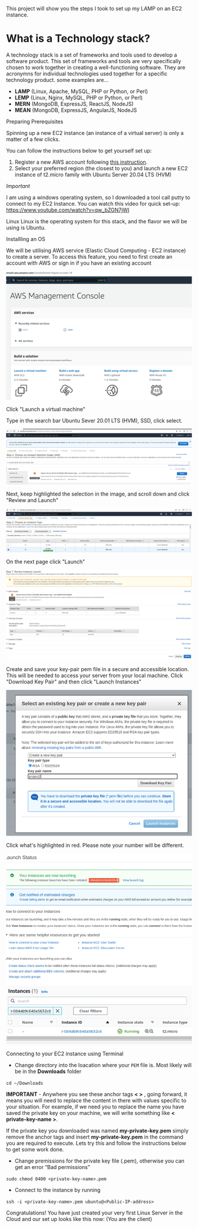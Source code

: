 This project will show you the steps I took to set up my LAMP on an EC2 instance.

# **What is a Technology stack?**

A technology stack is a set of frameworks and tools used to develop a software product. This set of frameworks and tools are very specifically chosen to work together in creating a well-functioning software. They are acronymns for individual technologies used together for a specific technology product. some examples are…

- **LAMP** (Linux, Apache, MySQL, PHP or Python, or Perl)
- **LEMP** (Linux, Nginx, MySQL, PHP or Python, or Perl)
- **MERN** (MongoDB, ExpressJS, ReactJS, NodeJS)
- **MEAN** (MongoDB, ExpressJS, AngularJS, NodeJS

Preparing Prerequisites

Spinning up a new EC2 instance (an instance of a virtual server) is only a matter of a few clicks.

You can follow the instructions below  to get yourself set up:

1. Register a new AWS account following [this instruction](https://aws.amazon.com/premiumsupport/knowledge-center/create-and-activate-aws-account/).
2. Select your preferred region (the closest to you) and launch a new EC2 instance of t2.micro family with Ubuntu Server 20.04 LTS (HVM)

*Important*

I am using a windows operating system, so I downloaded a tool call putty to connect to my EC2 Instance. You can watch this video for quick set-up: https://www.youtube.com/watch?v=qw_bZGN7jWI 

Linux
Linux is the operating system for this stack, and the flavor we will be using is Ubuntu.

Installling an OS

 We will be utilising AWS service (Elastic Cloud Computing - EC2 instance) to create a server. To access this feature, you need to first create an account with AWS or sign in if you have an existing account

![](awsimages/awslaunch.png)

Click "Launch a virtual machine"

Type in the search bar Ubuntu Sever 20.01 LTS (HVM), SSD, click select.

![](awsimages/searchubuntu.png)

Next, keep highlighted the selection in the image, and scroll down and click "Review and Launch"

![](awsimages/step2.png)

On the next page click "Launch"

![](awsimages/step7launch.png)

Create and save your key-pair pem file in a secure and accessible location. This will be needed to access your server from your local machine. Click "Download Key Pair" and then click "Launch Instances"

![](awsimages/keypair.png)

Click what's highlighted in red. Please note your number will be different.

![](awsimages/launchinstance.png)
![](awsimages/ins.png)

Connecting to your EC2 instance using Terminal

- Change directory into the loacation where your `PEM` file is. Most likely will be in the **Downloads** folder

`cd ~/Downloads`

**IMPORTANT** - Anywhere you see these anchor tags **< >** , going forward, it means you will need to replace the content in there with values specific to your situation. For example, if we need you to replace the name you have saved the private key on your machine, we will write something like **< private-key-name >**.

If the private key you downloaded was named **my-private-key.pem** simply remove the anchor tags and insert **my-private-key.pem** in the command you are required to execute. Lets try this and follow the instructions below to get some work done.

- Change premissions for the private key file (.pem), otherwise you can get an error “Bad permissions”

`sudo chmod 0400 <private-key-name>.pem`

- Connect to the instance by running

`ssh -i <private-key-name>.pem ubuntu@<Public-IP-address>`

Congratulations! You have just created your very first Linux Server in the Cloud and our set up looks like this now: (You are the client)

